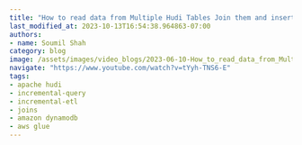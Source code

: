 ```yaml
---
title: "How to read data from Multiple Hudi Tables Join them and insert into DynamoDB with AWS Glue"
last_modified_at: 2023-10-13T16:54:38.964863-07:00
authors:
- name: Soumil Shah
category: blog
image: /assets/images/video_blogs/2023-06-10-How_to_read_data_from_Multiple_Hudi_Tables_Join_them_and_insert_into_DynamoDB_with_AWS_Glue.png
navigate: "https://www.youtube.com/watch?v=tYyh-TNS6-E"
tags:
- apache hudi
- incremental-query
- incremental-etl
- joins
- amazon dynamodb
- aws glue
---
```

